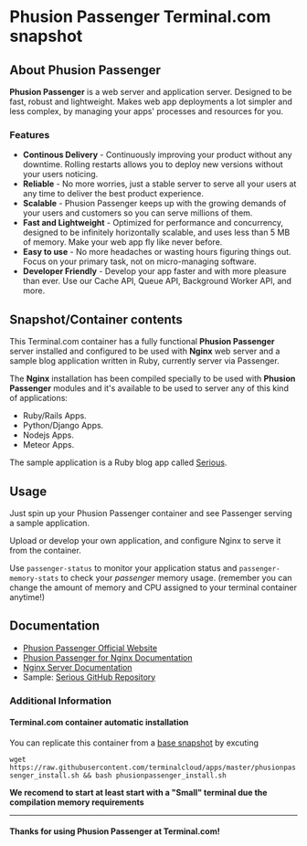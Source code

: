 # **Phusion Passenger** Terminal.com snapshot

## About **Phusion Passenger**
**Phusion Passenger** is a web server and application server. Designed to be fast, robust and lightweight. Makes web app deployments a lot simpler and less complex, by managing your apps' processes and resources for you.

### Features

- **Continous Delivery** - Continuously improving your product without any downtime. Rolling restarts allows you to deploy new versions without your users noticing.
- **Reliable** - No more worries, just a stable server to serve all your users at any time to deliver the best product experience.
- **Scalable** - Phusion Passenger keeps up with the growing demands of your users and customers so you can serve millions of them.
- **Fast and Lightweight** - Optimized for performance and concurrency, designed to be infinitely horizontally scalable, and uses less than 5 MB of memory. Make your web app fly like never before.
- **Easy to use** - No more headaches or wasting hours figuring things out. Focus on your primary task, not on micro-managing software.
- **Developer Friendly** - Develop your app faster and with more pleasure than ever. Use our Cache API, Queue API, Background Worker API, and more.

## Snapshot/Container contents

This Terminal.com container has a fully functional **Phusion Passenger** server installed and configured to be used with **Nginx** web server and a sample blog application written in Ruby, currently server via Passenger.


The **Nginx** installation has been compiled specially to be used with **Phusion Passenger** modules and it's available to be used to server any of this kind of applications:
- Ruby/Rails Apps.
- Python/Django Apps. 
- Nodejs Apps.
- Meteor Apps.


The sample application is a Ruby blog app called [Serious](https://github.com/colszowka/serious).

## Usage
Just spin up your Phusion Passenger container and see Passenger serving a sample application.

Upload or develop your own application, and configure Nginx to serve it from the container.

Use `passenger-status` to monitor your application status and `passenger-memory-stats` to check your _passenger_ memory usage. (remember you can change the amount of memory and CPU assigned to your terminal container anytime!)

## Documentation
- [Phusion Passenger Official Website](https://www.phusionpassenger.com/documentation/Users%20guide%20Nginx.html)
- [Phusion Passenger for Nginx Documentation](https://www.phusionpassenger.com/documentation/Users%20guide%20Nginx.html)
- [Nginx Server Documentation](http://wiki.nginx.org/Resources)
- Sample: [Serious GitHub Repository](https://github.com/colszowka/serious)


### Additional Information
#### Terminal.com container automatic installation
You can replicate this container from a [base snapshot](https://www.terminal.com/tiny/FzpHiTXG1K) by excuting

`wget https://raw.githubusercontent.com/terminalcloud/apps/master/phusionpassenger_install.sh && bash phusionpassenger_install.sh`

**We recomend to start at least start with a "Small" terminal due the compilation memory requirements**

---

#### Thanks for using Phusion Passenger at Terminal.com!
